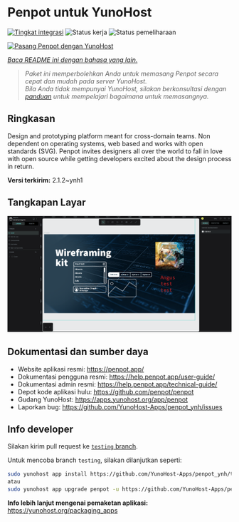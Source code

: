 <!--
N.B.: README ini dibuat secara otomatis oleh <https://github.com/YunoHost/apps/tree/master/tools/readme_generator>
Ini TIDAK boleh diedit dengan tangan.
-->

# Penpot untuk YunoHost

[![Tingkat integrasi](https://dash.yunohost.org/integration/penpot.svg)](https://ci-apps.yunohost.org/ci/apps/penpot/) ![Status kerja](https://ci-apps.yunohost.org/ci/badges/penpot.status.svg) ![Status pemeliharaan](https://ci-apps.yunohost.org/ci/badges/penpot.maintain.svg)

[![Pasang Penpot dengan YunoHost](https://install-app.yunohost.org/install-with-yunohost.svg)](https://install-app.yunohost.org/?app=penpot)

*[Baca README ini dengan bahasa yang lain.](./ALL_README.md)*

> *Paket ini memperbolehkan Anda untuk memasang Penpot secara cepat dan mudah pada server YunoHost.*  
> *Bila Anda tidak mempunyai YunoHost, silakan berkonsultasi dengan [panduan](https://yunohost.org/install) untuk mempelajari bagaimana untuk memasangnya.*

## Ringkasan

Design and prototyping platform meant for cross-domain teams. Non dependent on operating systems, web based and works with open standards (SVG). Penpot invites designers all over the world to fall in love with open source while getting developers excited about the design process in return.

**Versi terkirim:** 2.1.2~ynh1

## Tangkapan Layar

![Tangkapan Layar pada Penpot](./doc/screenshots/penpot.png)

## Dokumentasi dan sumber daya

- Website aplikasi resmi: <https://penpot.app/>
- Dokumentasi pengguna resmi: <https://help.penpot.app/user-guide/>
- Dokumentasi admin resmi: <https://help.penpot.app/technical-guide/>
- Depot kode aplikasi hulu: <https://github.com/penpot/penpot>
- Gudang YunoHost: <https://apps.yunohost.org/app/penpot>
- Laporkan bug: <https://github.com/YunoHost-Apps/penpot_ynh/issues>

## Info developer

Silakan kirim pull request ke [`testing` branch](https://github.com/YunoHost-Apps/penpot_ynh/tree/testing).

Untuk mencoba branch `testing`, silakan dilanjutkan seperti:

```bash
sudo yunohost app install https://github.com/YunoHost-Apps/penpot_ynh/tree/testing --debug
atau
sudo yunohost app upgrade penpot -u https://github.com/YunoHost-Apps/penpot_ynh/tree/testing --debug
```

**Info lebih lanjut mengenai pemaketan aplikasi:** <https://yunohost.org/packaging_apps>
